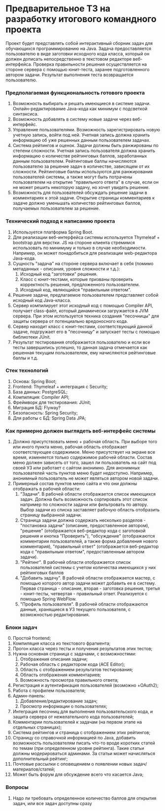# Предварительное ТЗ на разработку итогового командного проекта

Проект будет представлять собой интерактивный сборник задач для обучающихся программированию на Java. Задача предоставляется пользователю в виде заготовки исходного кода класса, который он должен дописать непосредственно в текстовом редакторе веб-интерфейса. Проверка правильности решения осуществляется на стороне сервера с помощью юнит-теста, заранее подготовленного автором задачи. Результат выполнения теста возвращается пользователю. 

### Предполагаемая функциональность готового проекта
1. Возможность выбирать и решать имеющиеся в системе задачи. Онлайн-редактирование Java-кода как минимум с подсветкой синтаксиса. 
2. Возможность добавлять в систему новые задачи через веб-интерфейс.
3. Управление пользователями. Возможность зарегистрировать новую учетную запись, войти под ней. Учетная запись должна хранить информацию об уже решенных данным пользователем задачах.
4. Система рейтингов и оценок. Задачи должны быть ранжированы по степени сложности. Учетная запись пользователя должна хранить информацию о количестве рейтинговых баллов, заработанных данным пользователем. Рейтинговые баллы начисляются пользователю за решение задач в количестве, зависящем от их сложности. Рейтинговые баллы используются для ранжирования пользователей системы, а также могут быть потрачены пользователем на открытие "правильного ответа" в случае, если он не может решить некоторую задачу, но хочет увидеть решение.
5. Возможность для пользователей обсуждать решение задачи в комментариях к этой задаче. Открытие страницы комментариев к задаче должно уменьшать количество рейтинговых баллов, получаемых пользователем за решение.

### Технический подход к написанию проекта
1. Используется платформа Spring Boot.
2. Для реализации веб-интерфейса системы используется Thymeleaf + bootstrap для верстки. JS на стороне клиента стремимся использовать по минимуму и только в случае необходимости. Например, он может понадобиться для реализации web-редактора Java-кода.
3. Сущность "задача" на стороне сервера включает в себя (помимо метаданных - описания, уровня сложности и т.д.):
    1. Исходный код "заготовки" решения.
    2. Класс с юнит-тестами, которые призваны проверить корректность решения, предложенного пользователем.
    3. Исходный код, являющийся "правильным ответом".
4. Решение задачи, предлагаемое пользователем представляет собой исходный код Java-класса.
5. Сервер компилирует этот исходный код с помощью Compiler API, получает class-файл, который динамически загружается в JVM сервера. При этом используется техника создания "песочницы" для защиты сервера от потенциально вредоносного кода.
6. Сервер находит класс с юнит-тестами, соответствующий данной задаче, подгружает его в "песочницу" и запускает тесты с помощью библиотеки JUnit.
7. Результат тестирования отображается пользователю и если все тесты завершились успешно, то данная задача отмечается как решенная текущим пользователем, ему начисляются рейтинговые баллы и т.д.

### Стек технологий
1. Основа: Spring Boot;
2. Frontend: Thymeleaf + интеграция с Security;
3. База данных: PostgreSQL;
4. Компиляция: Compiler API;
5. Фреймворк для тестирования: JUnit;
6. Миграция БД: Flyway?
7. Безопасность: Spring Security;
8. Для работы с БД: Spring Data JPA;

### Как примерно должен выглядеть веб-интерфейс системы
1. Должно присутствовать меню + рабочая область. При выборе того или иного пункта меню, рабочая область отображает соответствующее содержимое. Меню присутствует на экране все время, изменяется только содержимое рабочей области. Состав меню должен зависеть от того, зашел ли пользователь на сайт под своей УЗ или работает с сайтом анонимно. Для анонимных пользователей часть пунктов меню будет недоступно. Например, анонимный пользователь не может являться автором новой задачи.
2. Примерный состав пунктов меню сайта и что они должны отображать в рабочей области:
    1. "Задачи". В рабочей области отображается список имеющихся задач. Должна быть возможность сортировать этот список например по сложности задачи или фильтровать по автору. Выбор задачи из списка заставляет рабочую область отобразить страницу выбранной задачи.
    2. Страница задачи должна содержать несколько разделов - "постановка задачи" (описание, предоставленное автором), "решение" (отображается веб-редактор кода с заготовкой решения и кнопка "Проверить"), "обсуждение" (отображаются комментарии пользователей, а также форма добавления нового комментария), "правильный ответ" (отображается веб-редактор кода с "правильным ответом", предоставленным автором задачи).
    3. "Рейтинг". В рабочей области отображается список пользователей системы с учетом количества имеющихся у них рейтинговых баллов
    4. "Добавить задачу". В рабочей области отображается мастер, с помощью которого автор задачи может добавить ее в систему. Первая страница - описание, вторая - заготовка решения, третья - юнит-тесты, четвертая - правильный ответ. Реализуется с помощью Spring WebFlow.
    5. "Профиль пользователя". В рабочей области отображаются данные, хранящиеся в УЗ текущего пользователя, с возможностью редактирования.

### Блоки задач
0. Простой frontend;
1. Компиляция класса из текстового фрагмента;
2. Прогон класса через тесты и получения результатов этих тестов;
3. Нужна основная страница с задачами, с возможностями:
    1. Отображения описания задачи;
    2. Рабочая область с редактором кода (ACE Editor);
    3. Область с отображением результатов тестирования;
    4. Область отображения комментариев;
    5. Возможность просмотра правильного ответа;
4. Регистрация и аутентификация пользователей (возможно +OAuth2);
5. Работа с профилем пользователя;
6. Админ-панель:
    1. Добавление/редактирование задач;
    2. Просмотр информации о пользователях;
7. Интеграция песочниц для выполнения пользовательского кода, и защита сервера от нежелательного кода пользователей;
8. Комментарии пользователей к задачам (на первом этапе на отдельных страницах);
9. Система рейтингов и страница с отображением этих рейтингов;
10. Страницу со справочной информацией по Java, добавить возможность пользователям писать 
что-то вроде коротких статей по темам (при определенном уровне рейтинга). Такие статьи должны
модерироваться админами. За статьи может начисляться дополнительный рейтинг;
11. Почтовые рассылки с оповещением о появлении новых задач/материалов/статей;
12. Может быть форум для обсуждение всего что касается Java;

### Вопросы
1. Надо ли требовать определенное количество баллов для открытия задач, или все задач доступны сразу